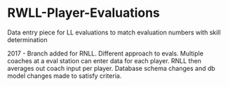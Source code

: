 # RWLL-Player-Evaluations
Data entry piece for LL evaluations to match evaluation numbers with skill determination

2017 - Branch added for RNLL.  Different approach to evals.  Multiple coaches at a eval station can enter data for each player.  RNLL then averages out coach input per player.  Database schema changes and db model changes made to satisfy criteria.
